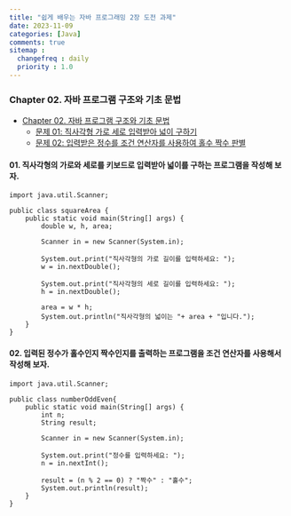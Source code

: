 ```yaml
---
title: "쉽게 배우는 자바 프로그래밍 2장 도전 과제"
date: 2023-11-09
categories: [Java]
comments: true
sitemap :
  changefreq : daily
  priority : 1.0
---
```


### Chapter 02. 자바 프로그램 구조와 기초 문법

- [Chapter 02. 자바 프로그램 구조와 기초 문법](#chapter-02-자바-프로그램-구조와-기초-문법)
  - [문제 01: 직사각형 가로 세로 입력받아 넓이 구하기](#01-직사각형의-가로와-세로를-키보드로-입력받아-넓이를-구하는-프로그램을-작성해-보자)
  - [문제 02: 입력받은 정수를 조건 연산자를 사용하여 홀수 짝수 판별](#02-입력된-정수가-홀수인지-짝수인지를-출력하는-프로그램을-조건-연산자를-사용해서-작성해-보자)

#### 01. 직사각형의 가로와 세로를 키보드로 입력받아 넓이를 구하는 프로그램을 작성해 보자.

```
import java.util.Scanner;

public class squareArea {
	public static void main(String[] args) {
		double w, h, area;
		
		Scanner in = new Scanner(System.in);
		
		System.out.print("직사각형의 가로 길이를 입력하세요: ");
		w = in.nextDouble();
		
		System.out.print("직사각형의 세로 길이를 입력하세요: ");
		h = in.nextDouble();
		
		area = w * h;
		System.out.println("직사각형의 넓이는 "+ area + "입니다.");
	}
}
```

#### 02. 입력된 정수가 홀수인지 짝수인지를 출력하는 프로그램을 조건 연산자를 사용해서 작성해 보자.

```
import java.util.Scanner;

public class numberOddEven{
	public static void main(String[] args) {
		int n;
		String result;
		
		Scanner in = new Scanner(System.in);
		
		System.out.print("정수를 입력하세요: ");
		n = in.nextInt();
		
		result = (n % 2 == 0) ? "짝수" : "홀수";
		System.out.println(result);
	}
}
```
